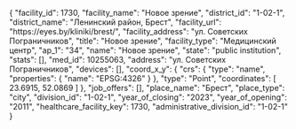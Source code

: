 {
    "facility_id": 1730,
    "facility_name": "Новое зрение",
    "district_id": "1-02-1",
    "district_name": "Ленинский район, Брест",
    "facility_url": "https:\/\/eyes.by\/kliniki\/brest\/",
    "facility_address": "ул. Советских Пограничников",
    "title": "Новое зрение",
    "facility_type": "Медицинский центр",
    "ap_1": "34",
    "name": "Новое зрение",
    "state": "public institution",
    "stats": [],
    "med_id": 10255063,
    "address": "ул. Советских Пограничников",
    "devices": [],
    "coord_x_y": {
        "crs": {
            "type": "name",
            "properties": {
                "name": "EPSG:4326"
            }
        },
        "type": "Point",
        "coordinates": [
            23.6915,
            52.0869
        ]
    },
    "job_offers": [],
    "place_name": "Брест",
    "place_type": "city",
    "division_id": "1-02-1",
    "year_of_closing": "2023",
    "year_of_opening": "2011",
    "healthcare_facility_key": 1730,
    "administrative_division_id": "1-02-1"
}